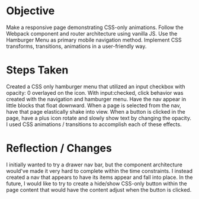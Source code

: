 Objective
===

Make a responsive page demonstrating CSS-only animations. Follow the Webpack component and router architecture using vanilla JS. Use the Hamburger Menu as primary mobile navigation method. Implement CSS transforms, transitions, animations in a user-friendly way.

Steps Taken
===

Created a CSS only hamburger menu that utilized an input checkbox with opacity: 0 overlayed on the icon. With input:checked, click behavior was created with the navigation and hamburger menu. Have the nav appear in little blocks that float downward. When a page is selected from the nav, have that page elastically shake into view. When a button is clicked in the page, have a plus icon rotate and slowly show text by changing the opacity. I used CSS animations / transitions to accomplish each of these effects. 


Reflection / Changes
===

I initially wanted to try a drawer nav bar, but the component architecture would've made it very hard to complete within the time constraints. I instead created a nav that appears to have its items appear and fall into place. In the future, I would like to try to create a hide/show CSS-only button within the page content that would have the content adjust when the button is clicked.
